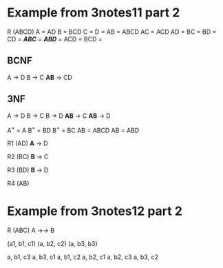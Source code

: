 # Example from 3notes11 part 2

R (ABCD)
A = AD
B = BCD
C =
D =
AB = ABCD
AC = ACD
AD =
BC =
BD =
CD = 
_**ABC**_ = 
_**ABD**_ = 
ACD =
BCD = 

## BCNF

A -> D
B -> C
**AB** -> CD

## 3NF

A -> D
B -> C
B -> D
**AB** -> C
**AB** -> D

A$^+$ = A
B$^+$ = BD
B$^+$ = BC
AB = ABCD
AB = ABD

R1 (AD)
**A** -> D

R2 (BC)
**B** -> C

R3 (BD)
**B** -> D

R4 (AB)

# Example from 3notes12 part 2

R (ABC)
A ->-> B

(a1, b1, c1)
(a, b2, c2)
(a, b3, b3)

a, b1, c3
a, b3, c1
a, b1, c2
a, b2, c1
a, b2, c3
a, b3, c2